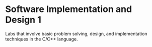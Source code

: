 # Software Implementation and Design 1
Labs that involve basic problem solving, design, and implementation techniques in the C/C++ language.
